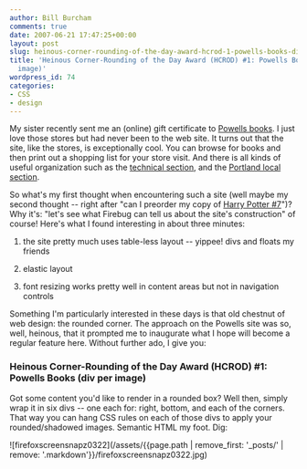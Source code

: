 ```yaml
---
author: Bill Burcham
comments: true
date: 2007-06-21 17:47:25+00:00
layout: post
slug: heinous-corner-rounding-of-the-day-award-hcrod-1-powells-books-div-per-image
title: 'Heinous Corner-Rounding of the Day Award (HCROD) #1: Powells Books (div per
  image)'
wordpress_id: 74
categories:
- CSS
- design
---
```


My sister recently sent me an (online) gift certificate to [Powells books](http://www.powells.com). I just love those stores but had never been to the web site. It turns out that the site, like the stores, is exceptionally cool. You can browse for books and then print out a shopping list for your store visit. And there is all kinds of useful organization such as the [technical section](http://www.powells.com/technicalbooks), and the [Portland local section](http://www.powells.com/portland/).

So what's my first thought when encountering such a site (well maybe my second thought -- right after "can I preorder my copy of [Harry Potter #7](http://www.powells.com/harry.html)")? Why it's: "let's see what Firebug can tell us about the site's construction" of course! Here's what I found interesting in about three minutes:



	
  1. the site pretty much uses table-less layout -- yippee! divs and floats my friends

	
  2. elastic layout

	
  3. font resizing works pretty well in content areas but not in navigation controls


Something I'm particularly interested in these days is that old chestnut of web design: the rounded corner. The approach on the Powells site was so, well, heinous, that it prompted me to inaugurate what I hope will become a regular feature here. Without further ado, I give you:


### Heinous Corner-Rounding of the Day Award (HCROD) #1: Powells Books (div per image)


Got some content you'd like to render in a rounded box? Well then, simply wrap it in six divs -- one each for: right, bottom, and each of the corners. That way you can hang CSS rules on each of those divs to apply your rounded/shadowed images. Semantic HTML my foot. Dig:

![firefoxscreensnapz0322](/assets/{{page.path | remove_first: '_posts/' | remove: '.markdown'}}/firefoxscreensnapz0322.jpg)
